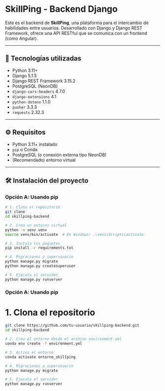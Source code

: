 # SkillPing - Backend Django

Este es el backend de **SkillPing**, una plataforma para el intercambio de habilidades entre usuarios. Desarrollado con Django y Django REST Framework, ofrece una API RESTful que se comunica con un frontend (como Angular).

---

## 🚀 Tecnologías utilizadas

- Python 3.11+
- Django 5.1.5
- Django REST Framework 3.15.2
- PostgreSQL (NeonDB)
- `django-cors-headers` 4.7.0
- `django-extensions` 4.1
- `python-dotenv` 1.1.0
- `pusher` 3.3.3
- `requests` 2.32.3

---

## ⚙️ Requisitos

- Python 3.11+ instalado
- `pip` o Conda
- PostgreSQL (o conexión externa tipo NeonDB)
- (Recomendado) entorno virtual

---

## 🛠️ Instalación del proyecto

### Opción A: Usando pip

```bash
# 1. Clona el repositorio
git clone 
cd skillping-backend

# 2. Crea un entorno virtual
python -m venv venv
source venv/bin/activate  # En Windows: .\venv\Scripts\activate

# 3. Instala los paquetes
pip install -r requirements.txt

# 4. Migraciones y superusuario
python manage.py migrate
python manage.py createsuperuser

# 5. Ejecuta el servidor
python manage.py runserver
```
### Opción A: Usando pip
# 1. Clona el repositorio
```bash
git clone https://github.com/tu-usuario/skillping-backend.git
cd skillping-backend

# 2. Crea el entorno desde el archivo environment.yml
conda env create -f environment.yml

# 3. Activa el entorno
conda activate entorno_skillping

# 4. Migraciones y superusuario
python manage.py migrate

# 5. Ejecuta el servidor
python manage.py runserver
```

